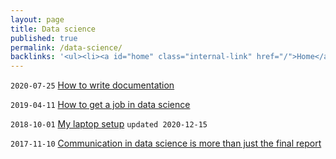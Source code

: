 ```yaml
---
layout: page
title: Data science
published: true
permalink: /data-science/
backlinks: '<ul><li><a id="home" class="internal-link" href="/">Home</a></li></ul>'
---
```


`2020-07-25` <a id="how-to-write-documentation" class="internal-link" href="/how-to-write-documentation/">How to write documentation</a>

`2019-04-11` <a id="how-to-get-a-job-in-data-science" class="internal-link" href="/how-to-get-a-job-in-data-science/">How to get a job in data science</a>

`2018-10-01` <a id="laptop-setup" class="internal-link" href="/laptop-setup/">My laptop setup</a> `updated 2020-12-15`

`2017-11-10` <a id="communication-in-data-science" class="internal-link" href="/communication-in-data-science/">Communication in data science is more than just the final report</a>

